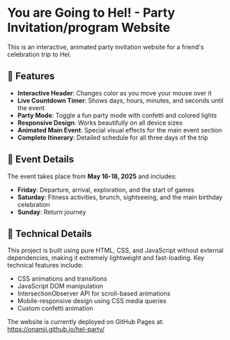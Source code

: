 # You are Going to Hel! - Party Invitation/program Website
This is an interactive, animated party invitation website for a friend's  celebration trip to Hel.

## 🎉 Features
- **Interactive Header**: Changes color as you move your mouse over it
- **Live Countdown Timer**: Shows days, hours, minutes, and seconds until the event
- **Party Mode**: Toggle a fun party mode with confetti and colored lights
- **Responsive Design**: Works beautifully on all device sizes
- **Animated Main Event**: Special visual effects for the main event section
- **Complete Itinerary**: Detailed schedule for all three days of the trip

## 📅 Event Details
The event takes place from **May 16-18, 2025** and includes:
- **Friday**: Departure, arrival, exploration, and the start of games
- **Saturday**: Fitness activities, brunch, sightseeing, and the main birthday celebration 
- **Sunday**: Return journey

## 🔧 Technical Details
This project is built using pure HTML, CSS, and JavaScript without external dependencies, making it extremely lightweight and fast-loading. Key technical features include:
- CSS animations and transitions
- JavaScript DOM manipulation
- IntersectionObserver API for scroll-based animations
- Mobile-responsive design using CSS media queries
- Custom confetti animation

The website is currently deployed on GitHub Pages at:
https://onamii.github.io/hel-party/

